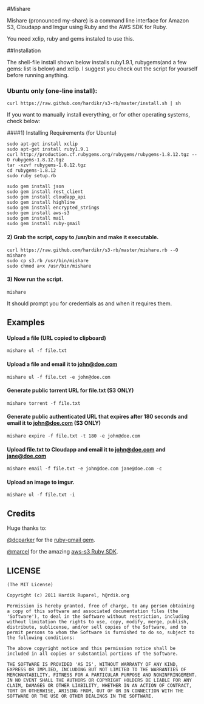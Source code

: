 #Mishare

Mishare (pronounced my-share) is a command line interface for Amazon S3, Cloudapp and Imgur using Ruby and the AWS SDK for Ruby.

You need xclip, ruby and gems instaled to use this. 

##Installation

The shell-file install shown below installs ruby1.9.1, rubygems(and a few gems: list is below) and xclip. I suggest you check out the script for yourself before running anything.

### Ubuntu only (one-line install):
    
    curl https://raw.github.com/hardikr/s3-rb/master/install.sh | sh

If you want to manually install everything, or for other operating systems, check below:

####1) Installing Requirements (for Ubuntu)

    sudo apt-get install xclip
    sudo apt-get install ruby1.9.1
    curl http://production.cf.rubygems.org/rubygems/rubygems-1.8.12.tgz --O rubygems-1.8.12.tgz
    tar -xzvf rubygems-1.8.12.tgz
    cd rubygems-1.8.12
    sudo ruby setup.rb
    
    sudo gem install json
    sudo gem install rest_client
    sudo gem install cloudapp_api
    sudo gem install highline
    sudo gem install encrypted_strings
    sudo gem install aws-s3
    sudo gem install mail
    sudo gem install ruby-gmail
    
#### 2) Grab the script, copy to /usr/bin and make it executable.

    curl https://raw.github.com/hardikr/s3-rb/master/mishare.rb --O mishare
    sudo cp s3.rb /usr/bin/mishare
    sudo chmod a+x /usr/bin/mishare

#### 3) Now run the script.
    
    mishare

It should prompt you for credentials as and when it requires them.

## Examples

#### Upload a file (URL copied to clipboard)
    mishare ul -f file.txt
    
#### Upload a file and email it to john@doe.com
    mishare ul -f file.txt -e john@doe.com

#### Generate public torrent URL for file.txt (S3 ONLY)
    mishare torrent -f file.txt

#### Generate public authenticated URL that expires after 180 seconds and email it to john@doe.com (S3 ONLY)
    mishare expire -f file.txt -t 180 -e john@doe.com

#### Upload file.txt to Cloudapp and email it to john@doe.com and jane@doe.com
    mishare email -f file.txt -e john@doe.com jane@doe.com -c

#### Upload an image to imgur.

    mishare ul -f file.txt -i


## Credits

Huge thanks to:

[@dcparker](https://github.com/dcparker) for the [ruby-gmail gem](https://github.com/dcparker/ruby-gmail).

[@marcel](https://github.com/marcel) for the amazing [aws-s3 Ruby SDK](http://amazon.rubyforge.org/).

## LICENSE

    (The MIT License)
    
    Copyright (c) 2011 Hardik Ruparel, h@rdik.org
    
    Permission is hereby granted, free of charge, to any person obtaining
    a copy of this software and associated documentation files (the
    'Software'), to deal in the Software without restriction, including
    without limitation the rights to use, copy, modify, merge, publish,
    distribute, sublicense, and/or sell copies of the Software, and to
    permit persons to whom the Software is furnished to do so, subject to
    the following conditions:
    
    The above copyright notice and this permission notice shall be
    included in all copies or substantial portions of the Software.
    
    THE SOFTWARE IS PROVIDED 'AS IS', WITHOUT WARRANTY OF ANY KIND,
    EXPRESS OR IMPLIED, INCLUDING BUT NOT LIMITED TO THE WARRANTIES OF
    MERCHANTABILITY, FITNESS FOR A PARTICULAR PURPOSE AND NONINFRINGEMENT.
    IN NO EVENT SHALL THE AUTHORS OR COPYRIGHT HOLDERS BE LIABLE FOR ANY
    CLAIM, DAMAGES OR OTHER LIABILITY, WHETHER IN AN ACTION OF CONTRACT,
    TORT OR OTHERWISE, ARISING FROM, OUT OF OR IN CONNECTION WITH THE
    SOFTWARE OR THE USE OR OTHER DEALINGS IN THE SOFTWARE.
